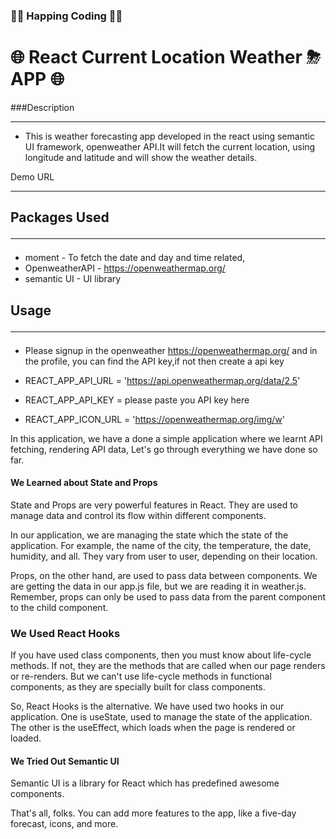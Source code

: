 ### 🤗🤗 Happing Coding 🤗🤗

#### <h1>🌐 React Current Location Weather ⛈ APP 🌐</h1>

###Description<hr>

- This is weather forecasting app developed in the react using semantic UI framework, openweather API.It will fetch the current location, using longitude and latitude and will show the weather details.

Demo URL<hr>

## Packages Used <hr/>

- moment - To fetch the date and day and time related,
- OpenweatherAPI - https://openweathermap.org/
- semantic UI - UI library

## Usage <hr/>

- Please signup in the openweather https://openweathermap.org/ and in the profile, you can find the API key,if not then create a api key

- REACT_APP_API_URL = 'https://api.openweathermap.org/data/2.5'
- REACT_APP_API_KEY = please paste you API key here
- REACT_APP_ICON_URL = 'https://openweathermap.org/img/w'

In this application, we have a done a simple application where we learnt API fetching, rendering API data,
Let's go through everything we have done so far.

#### We Learned about State and Props

State and Props are very powerful features in React. They are used to manage data and control its flow within different components.

In our application, we are managing the state which the state of the application. For example, the name of the city, the temperature, the date, humidity, and all. They vary from user to user, depending on their location.

Props, on the other hand, are used to pass data between components. We are getting the data in our app.js file, but we are reading it in weather.js. Remember, props can only be used to pass data from the parent component to the child component.

### We Used React Hooks

If you have used class components, then you must know about life-cycle methods. If not, they are the methods that are called when our page renders or re-renders. But we can't use life-cycle methods in functional components, as they are specially built for class components.

So, React Hooks is the alternative. We have used two hooks in our application. One is useState, used to manage the state of the application. The other is the useEffect, which loads when the page is rendered or loaded.

#### We Tried Out Semantic UI

Semantic UI is a library for React which has predefined awesome components.

That's all, folks. You can add more features to the app, like a five-day forecast, icons, and more.
